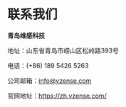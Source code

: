 # 联系我们

**青岛维感科技**

地址：山东省青岛市崂山区松岭路393号

电话：(+86) 189 5426 5263

公司邮箱：info@vzense.com

官网地址：https://zh.vzense.com/